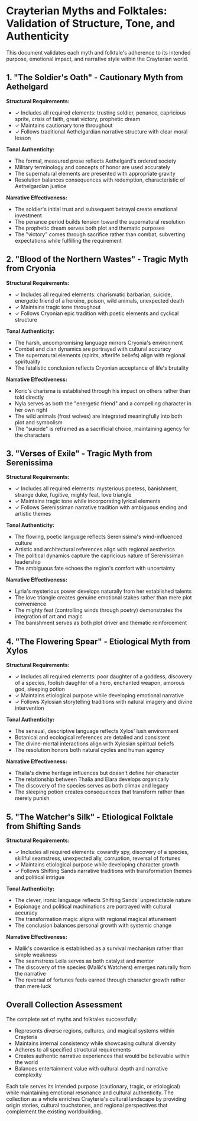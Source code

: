 # Crayterian Myths and Folktales: Validation of Structure, Tone, and Authenticity

This document validates each myth and folktale's adherence to its intended purpose, emotional impact, and narrative style within the Crayterian world.

## 1. "The Soldier's Oath" - Cautionary Myth from Aethelgard

**Structural Requirements:**
- ✓ Includes all required elements: trusting soldier, penance, capricious sprite, crisis of faith, great victory, prophetic dream
- ✓ Maintains cautionary tone throughout
- ✓ Follows traditional Aethelgardian narrative structure with clear moral lesson

**Tonal Authenticity:**
- The formal, measured prose reflects Aethelgard's ordered society
- Military terminology and concepts of honor are used accurately
- The supernatural elements are presented with appropriate gravity
- Resolution balances consequences with redemption, characteristic of Aethelgardian justice

**Narrative Effectiveness:**
- The soldier's initial trust and subsequent betrayal create emotional investment
- The penance period builds tension toward the supernatural resolution
- The prophetic dream serves both plot and thematic purposes
- The "victory" comes through sacrifice rather than combat, subverting expectations while fulfilling the requirement

## 2. "Blood of the Northern Wastes" - Tragic Myth from Cryonia

**Structural Requirements:**
- ✓ Includes all required elements: charismatic barbarian, suicide, energetic friend of a heroine, poison, wild animals, unexpected death
- ✓ Maintains tragic tone throughout
- ✓ Follows Cryonian epic tradition with poetic elements and cyclical structure

**Tonal Authenticity:**
- The harsh, uncompromising language mirrors Cryonia's environment
- Combat and clan dynamics are portrayed with cultural accuracy
- The supernatural elements (spirits, afterlife beliefs) align with regional spirituality
- The fatalistic conclusion reflects Cryonian acceptance of life's brutality

**Narrative Effectiveness:**
- Koric's charisma is established through his impact on others rather than told directly
- Nyla serves as both the "energetic friend" and a compelling character in her own right
- The wild animals (frost wolves) are integrated meaningfully into both plot and symbolism
- The "suicide" is reframed as a sacrificial choice, maintaining agency for the characters

## 3. "Verses of Exile" - Tragic Myth from Serenissima

**Structural Requirements:**
- ✓ Includes all required elements: mysterious poetess, banishment, strange duke, fugitive, mighty feat, love triangle
- ✓ Maintains tragic tone while incorporating lyrical elements
- ✓ Follows Serenissiman narrative tradition with ambiguous ending and artistic themes

**Tonal Authenticity:**
- The flowing, poetic language reflects Serenissima's wind-influenced culture
- Artistic and architectural references align with regional aesthetics
- The political dynamics capture the capricious nature of Serenissiman leadership
- The ambiguous fate echoes the region's comfort with uncertainty

**Narrative Effectiveness:**
- Lyria's mysterious power develops naturally from her established talents
- The love triangle creates genuine emotional stakes rather than mere plot convenience
- The mighty feat (controlling winds through poetry) demonstrates the integration of art and magic
- The banishment serves as both plot driver and thematic reinforcement

## 4. "The Flowering Spear" - Etiological Myth from Xylos

**Structural Requirements:**
- ✓ Includes all required elements: poor daughter of a goddess, discovery of a species, foolish daughter of a hero, enchanted weapon, amorous god, sleeping potion
- ✓ Maintains etiological purpose while developing emotional narrative
- ✓ Follows Xylosian storytelling traditions with natural imagery and divine intervention

**Tonal Authenticity:**
- The sensual, descriptive language reflects Xylos' lush environment
- Botanical and ecological references are detailed and consistent
- The divine-mortal interactions align with Xylosian spiritual beliefs
- The resolution honors both natural cycles and human agency

**Narrative Effectiveness:**
- Thalia's divine heritage influences but doesn't define her character
- The relationship between Thalia and Elara develops organically
- The discovery of the species serves as both climax and legacy
- The sleeping potion creates consequences that transform rather than merely punish

## 5. "The Watcher's Silk" - Etiological Folktale from Shifting Sands

**Structural Requirements:**
- ✓ Includes all required elements: cowardly spy, discovery of a species, skillful seamstress, unexpected ally, corruption, reversal of fortunes
- ✓ Maintains etiological purpose while developing character growth
- ✓ Follows Shifting Sands narrative traditions with transformation themes and political intrigue

**Tonal Authenticity:**
- The clever, ironic language reflects Shifting Sands' unpredictable nature
- Espionage and political machinations are portrayed with cultural accuracy
- The transformation magic aligns with regional magical attunement
- The conclusion balances personal growth with systemic change

**Narrative Effectiveness:**
- Malik's cowardice is established as a survival mechanism rather than simple weakness
- The seamstress Leila serves as both catalyst and mentor
- The discovery of the species (Malik's Watchers) emerges naturally from the narrative
- The reversal of fortunes feels earned through character growth rather than mere luck

## Overall Collection Assessment

The complete set of myths and folktales successfully:
- Represents diverse regions, cultures, and magical systems within Crayteria
- Maintains internal consistency while showcasing cultural diversity
- Adheres to all specified structural requirements
- Creates authentic narrative experiences that would be believable within the world
- Balances entertainment value with cultural depth and narrative complexity

Each tale serves its intended purpose (cautionary, tragic, or etiological) while maintaining emotional resonance and cultural authenticity. The collection as a whole enriches Crayteria's cultural landscape by providing origin stories, cultural touchstones, and regional perspectives that complement the existing worldbuilding.
